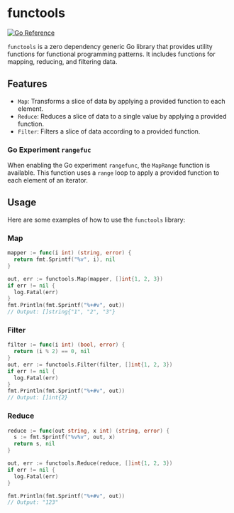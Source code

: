 # functools

[![Go Reference](https://pkg.go.dev/badge/github.com/serverhorror/functools.svg)](https://pkg.go.dev/github.com/serverhorror/functools)

`functools` is a zero dependency generic Go library that provides utility functions for functional programming patterns.
It includes functions for mapping, reducing, and filtering data.

## Features

- `Map`: Transforms a slice of data by applying a provided function to each element.
- `Reduce`: Reduces a slice of data to a single value by applying a provided function.
- `Filter`: Filters a slice of data according to a provided function.

### Go Experiment `rangefuc`

When enabling the Go experiment `rangefunc`, the `MapRange` function is available.
This function uses a `range` loop to apply a provided function to each element of an iterator.

## Usage

Here are some examples of how to use the `functools` library:

### Map

```go
mapper := func(i int) (string, error) {
  return fmt.Sprintf("%v", i), nil
}

out, err := functools.Map(mapper, []int{1, 2, 3})
if err != nil {
  log.Fatal(err)
}
fmt.Println(fmt.Sprintf("%+#v", out))
// Output: []string{"1", "2", "3"}
```

### Filter

```go
filter := func(i int) (bool, error) {
  return (i % 2) == 0, nil
}
out, err := functools.Filter(filter, []int{1, 2, 3})
if err != nil {
  log.Fatal(err)
}
fmt.Println(fmt.Sprintf("%+#v", out))
// Output: []int{2}
```

### Reduce

```go
reduce := func(out string, x int) (string, error) {
  s := fmt.Sprintf("%v%v", out, x)
  return s, nil
}

out, err := functools.Reduce(reduce, []int{1, 2, 3})
if err != nil {
  log.Fatal(err)
}

fmt.Println(fmt.Sprintf("%+#v", out))
// Output: "123"
```
